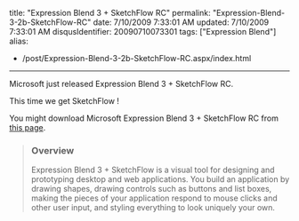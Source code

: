 title: "Expression Blend 3 + SketchFlow RC"
permalink: "Expression-Blend-3-2b-SketchFlow-RC"
date: 7/10/2009 7:33:01 AM
updated: 7/10/2009 7:33:01 AM
disqusIdentifier: 20090710073301
tags: ["Expression Blend"]
alias:
 - /post/Expression-Blend-3-2b-SketchFlow-RC.aspx/index.html
---
Microsoft just released Expression Blend 3 + SketchFlow RC.

This time we get SketchFlow !
<!-- more -->

You might download Microsoft Expression Blend 3 + SketchFlow RC from [this page](http://www.microsoft.com/downloads/details.aspx?displaylang=en&FamilyID=92e1db7a-5d36-449b-8c6b-d25f078f3609).

> ### Overview
> 
> Expression Blend 3 + SketchFlow is a visual tool for designing and prototyping desktop and web applications. You build an application by drawing shapes, drawing controls such as buttons and list boxes, making the pieces of your application respond to mouse clicks and other user input, and styling everything to look uniquely your own.
